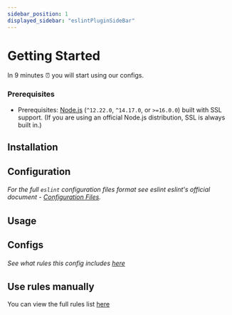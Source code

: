 ```yaml
---
sidebar_position: 1
displayed_sidebar: "eslintPluginSideBar"
---
```


# Getting Started

In 9 minutes ⏰ you will start using our configs.

### Prerequisites

- Prerequisites: [Node.js](https://nodejs.org/en/) (`^12.22.0`, `^14.17.0`, or `>=16.0.0`) built with SSL support. (If you are using an official Node.js distribution, SSL is always built in.)

## Installation


## Configuration

###### For the full `eslint` configuration files format see eslint eslint's official document - [Configuration Files](https://eslint.org/docs/latest/user-guide/configuring/configuration-files).

## Usage


##  Configs



###### See what rules this config includes [here](./configs/node-ts-only.md)

## Use rules manually

You can view the full rules list [here](./rules/index.md)
